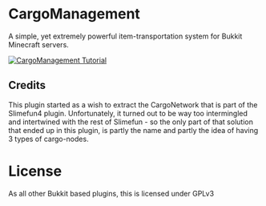 # CargoManagement

A simple, yet extremely powerful item-transportation system for Bukkit Minecraft servers.



[![CargoManagement Tutorial](https://img.youtube.com/vi/diUAVYWpMTE/0.jpg)](https://www.youtube.com/watch?v=diUAVYWpMTE)

## Credits
This plugin started as a wish to extract the CargoNetwork that is part of the Slimefun4 plugin.
Unfortunately, it turned out to be way too intermingled and intertwined with the rest of Slimefun - so the only part of that solution that ended up in this plugin, is partly the name and partly the idea of having 3 types of cargo-nodes.

# License
As all other Bukkit based plugins, this is licensed under GPLv3
